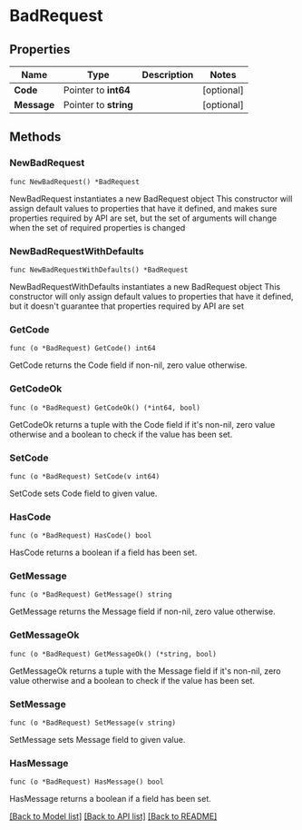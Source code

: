 # BadRequest

## Properties

Name | Type | Description | Notes
------------ | ------------- | ------------- | -------------
**Code** | Pointer to **int64** |  | [optional] 
**Message** | Pointer to **string** |  | [optional] 

## Methods

### NewBadRequest

`func NewBadRequest() *BadRequest`

NewBadRequest instantiates a new BadRequest object
This constructor will assign default values to properties that have it defined,
and makes sure properties required by API are set, but the set of arguments
will change when the set of required properties is changed

### NewBadRequestWithDefaults

`func NewBadRequestWithDefaults() *BadRequest`

NewBadRequestWithDefaults instantiates a new BadRequest object
This constructor will only assign default values to properties that have it defined,
but it doesn't guarantee that properties required by API are set

### GetCode

`func (o *BadRequest) GetCode() int64`

GetCode returns the Code field if non-nil, zero value otherwise.

### GetCodeOk

`func (o *BadRequest) GetCodeOk() (*int64, bool)`

GetCodeOk returns a tuple with the Code field if it's non-nil, zero value otherwise
and a boolean to check if the value has been set.

### SetCode

`func (o *BadRequest) SetCode(v int64)`

SetCode sets Code field to given value.

### HasCode

`func (o *BadRequest) HasCode() bool`

HasCode returns a boolean if a field has been set.

### GetMessage

`func (o *BadRequest) GetMessage() string`

GetMessage returns the Message field if non-nil, zero value otherwise.

### GetMessageOk

`func (o *BadRequest) GetMessageOk() (*string, bool)`

GetMessageOk returns a tuple with the Message field if it's non-nil, zero value otherwise
and a boolean to check if the value has been set.

### SetMessage

`func (o *BadRequest) SetMessage(v string)`

SetMessage sets Message field to given value.

### HasMessage

`func (o *BadRequest) HasMessage() bool`

HasMessage returns a boolean if a field has been set.


[[Back to Model list]](../README.md#documentation-for-models) [[Back to API list]](../README.md#documentation-for-api-endpoints) [[Back to README]](../README.md)


